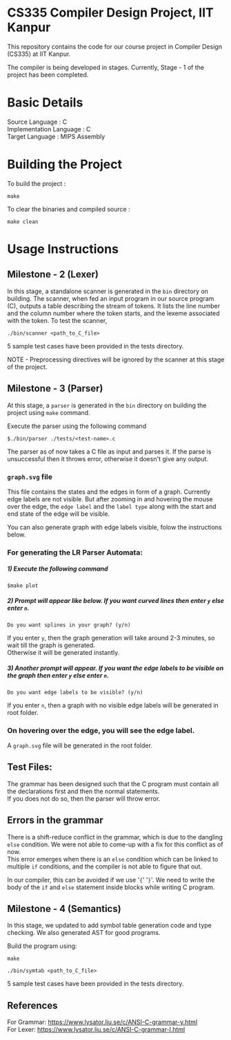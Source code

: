 # CS335 Compiler Design Project, IIT Kanpur

This repository contains the code for our course project in Compiler Design (CS335) at IIT Kanpur.

The compiler is being developed in stages. Currently, Stage - 1 of the project has been completed.

# Basic Details

Source Language : C<br>
Implementation Language : C<br>
Target Language : MIPS Assembly<br>

# Building the Project 

To build the project :

```
make
```

To clear the binaries and compiled source : 

```
make clean
```

# Usage Instructions

## Milestone - 2 (Lexer)

In this stage, a standalone scanner is generated in the `bin` directory on building. The scanner, when fed an input program in our source program (C), outputs a table describing the stream of tokens. It lists the line number and the column number where the token starts, and the lexeme associated with the token. To test the scanner,

```
./bin/scanner <path_to_C_file>
```

5 sample test cases have been provided in the tests directory.<br>

NOTE - Preprocessing directives will be ignored by the scanner at this stage of the project.


## Milestone - 3 (Parser)
At this stage, a `parser` is generated in the `bin` directory on building the project using `make` command.  

Execute the parser using the following command
```
$./bin/parser ./tests/<test-name>.c
```
The parser as of now takes a C file as input and parses it.
If the parse is unsuccessful then it throws error, otherwise it doesn't give any output.

### `graph.svg` file
This file contains the states and the edges in form of a graph.
Currently edge labels are not visible. But after zooming in and hovering the mouse over the edge, the `edge label` and the `label type` along with the start and end state of the edge will be visible.

You can also generate graph with edge labels visible, folow the instructions below.
### For generating the LR Parser Automata:

##### 1) Execute the following command
```
$make plot
```
##### 2) Prompt will appear like below. If you want curved lines then enter `y` else enter `n`.
```
Do you want splines in your graph? (y/n)
```
If you enter `y`, then the graph generation will take around 2-3 minutes, so wait till the graph is generated.  
Otherwise it will be generated instantly.
##### 3) Another prompt will appear. If you want the edge labels to be visible on the graph then enter `y` else enter `n`.
```
Do you want edge labels to be visible? (y/n)
```
If you enter `n`, then a graph with no visible edge labels will be generated in root folder.   
### On hovering over the edge, you will see the edge label.

A `graph.svg` file will be generated in the root folder.


## Test Files:
The grammar has been designed such that the C program must contain all the declarations first and then the normal statements.  
If you does not do so, then the parser will throw error.
## Errors in the grammar  
There is a shift-reduce conflict in the grammar, which is due to the dangling `else` condition.
We were not able to come-up with a fix for this conflict as of now.  
This error emerges when there is an `else` condition which can be linked to multiple `if` conditions, and the compiler is not able to figure that out.

In our compiler, this can be avoided if we use '`{`' '`}`'. We need to write the body of the `if` and `else` statement inside blocks while writing C program. 



## Milestone - 4 (Semantics)

In this stage, we updated to add symbol table generation code and type checking. We also generated AST for good programs.

Build the program using:
```
make
```

```
./bin/symtab <path_to_C_file>
```

5 sample test cases have been provided in the tests directory.<br>



## References
For Grammar: https://www.lysator.liu.se/c/ANSI-C-grammar-y.html  
For Lexer: https://www.lysator.liu.se/c/ANSI-C-grammar-l.html
